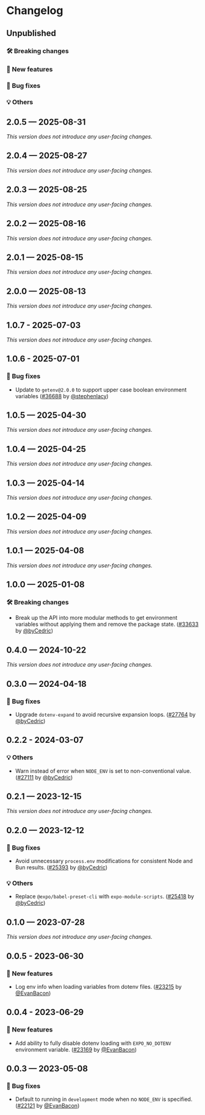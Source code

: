 # Changelog

## Unpublished

### 🛠 Breaking changes

### 🎉 New features

### 🐛 Bug fixes

### 💡 Others

## 2.0.5 — 2025-08-31

_This version does not introduce any user-facing changes._

## 2.0.4 — 2025-08-27

_This version does not introduce any user-facing changes._

## 2.0.3 — 2025-08-25

_This version does not introduce any user-facing changes._

## 2.0.2 — 2025-08-16

_This version does not introduce any user-facing changes._

## 2.0.1 — 2025-08-15

_This version does not introduce any user-facing changes._

## 2.0.0 — 2025-08-13

_This version does not introduce any user-facing changes._

## 1.0.7 - 2025-07-03

_This version does not introduce any user-facing changes._

## 1.0.6 - 2025-07-01

### 🐛 Bug fixes

- Update to `getenv@2.0.0` to support upper case boolean environment variables ([#36688](https://github.com/expo/expo/pull/36688) by [@stephenlacy](https://github.com/stephenlacy))

## 1.0.5 — 2025-04-30

_This version does not introduce any user-facing changes._

## 1.0.4 — 2025-04-25

_This version does not introduce any user-facing changes._

## 1.0.3 — 2025-04-14

_This version does not introduce any user-facing changes._

## 1.0.2 — 2025-04-09

_This version does not introduce any user-facing changes._

## 1.0.1 — 2025-04-08

_This version does not introduce any user-facing changes._

## 1.0.0 — 2025-01-08

### 🛠 Breaking changes

- Break up the API into more modular methods to get environment variables without applying them and remove the package state. ([#33633](https://github.com/expo/expo/pull/33633) by [@byCedric](https://github.com/byCedric))

## 0.4.0 — 2024-10-22

_This version does not introduce any user-facing changes._

## 0.3.0 — 2024-04-18

### 🐛 Bug fixes

- Upgrade `dotenv-expand` to avoid recursive expansion loops. ([#27764](https://github.com/expo/expo/pull/27764) by [@byCedric](https://github.com/byCedric))

## 0.2.2 - 2024-03-07

### 💡 Others

- Warn instead of error when `NODE_ENV` is set to non-conventional value. ([#27111](https://github.com/expo/expo/pull/27111) by [@byCedric](https://github.com/byCedric))

## 0.2.1 — 2023-12-15

_This version does not introduce any user-facing changes._

## 0.2.0 — 2023-12-12

### 🐛 Bug fixes

- Avoid unnecessary `process.env` modifications for consistent Node and Bun results. ([#25393](https://github.com/expo/expo/pull/25393) by [@byCedric](https://github.com/byCedric))

### 💡 Others

- Replace `@expo/babel-preset-cli` with `expo-module-scripts`. ([#25418](https://github.com/expo/expo/pull/25418) by [@byCedric](https://github.com/byCedric))

## 0.1.0 — 2023-07-28

_This version does not introduce any user-facing changes._

## 0.0.5 - 2023-06-30

### 🎉 New features

- Log env info when loading variables from dotenv files. ([#23215](https://github.com/expo/expo/pull/23215) by [@EvanBacon](https://github.com/EvanBacon))

## 0.0.4 - 2023-06-29

### 🎉 New features

- Add ability to fully disable dotenv loading with `EXPO_NO_DOTENV` environment variable. ([#23169](https://github.com/expo/expo/pull/23169) by [@EvanBacon](https://github.com/EvanBacon))

## 0.0.3 — 2023-05-08

### 🐛 Bug fixes

- Default to running in `development` mode when no `NODE_ENV` is specified. ([#22121](https://github.com/expo/expo/pull/22121) by [@EvanBacon](https://github.com/EvanBacon))
